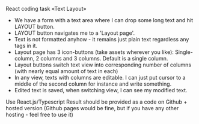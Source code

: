 React coding task «Text Layout»

- We have a form with a text area where I can drop some long text and hit LAYOUT button.
- LAYOUT button navigates me to a 'Layout page'. 
- Text is not formatted anyhow - it remains just plain text regardless any tags in it.
- Layout page has 3 icon-buttons (take assets wherever you like): Single-column, 2 columns and 3 columns. Default is a single column.
- Layout buttons switch text view into corresponding number of columns (with nearly equal amount of text in each)
- In any view, texts with columns are editable. I can just put cursor to a middle of the second column for instance and write something.
- Edited text is saved, when switching view, I can see my modified text.

Use React.js/Typescript
Result should be provided as a code on Github + hosted version (Github pages would be fine, but if you have any other hosting - feel free to use it)
